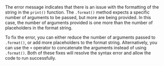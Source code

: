 The error message indicates that there is an issue with the formatting of the string in the `print()` function. The `.format()` method expects a specific number of arguments to be passed, but more are being provided. In this case, the number of arguments provided is one more than the number of placeholders in the format string.

To fix the error, you can either reduce the number of arguments passed to `.format()`, or add more placeholders to the format string.
Alternatively, you can use the `+` operator to concatenate the arguments instead of using `.format()`.
Both of these fixes will resolve the syntax error and allow the code to run successfully.
